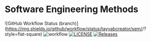 # Software Engineering Methods
![GitHub Workflow Status (branch)](https://img.shields.io/github/workflow/status/tayyabcreator/sem/<action name taken from main.yml>/<branch>?style=flat-square)
![workflow](https://github.com/tayyabcreator/sem/actions/workflows/main.yml/badge.svg)
[![LICENSE](https://img.shields.io/github/license/tayyabcreator/sem.svg?style=flat-square)](https://github.com/<tayyabcreator>/sem/blob/master/LICENSE)
[![Releases](https://img.shields.io/github/release/tayyabcreator/sem/all.svg?style=flat-square)](https://github.com/<tayyabcreator>/sem/releases)